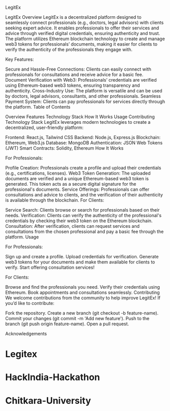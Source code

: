 
LegitEx


LegitEx Overview 
LegitEx is a decentralized platform designed to seamlessly connect professionals (e.g., doctors, legal advisors) with clients seeking expert advice. It enables professionals to offer their services and advice through verified digital credentials, ensuring authenticity and trust. The platform utilizes Ethereum blockchain technology to create and manage web3 tokens for professionals’ documents, making it easier for clients to verify the authenticity of the professionals they engage with.

Key Features:

Secure and Hassle-Free Connections: Clients can easily connect with professionals for consultations and receive advice for a basic fee.
Document Verification with Web3: Professionals’ credentials are verified using Ethereum-based web3 tokens, ensuring transparency and authenticity.
Cross-Industry Use: The platform is versatile and can be used by doctors, legal advisors, consultants, and other professionals.
Seamless Payment System: Clients can pay professionals for services directly through the platform.
Table of Contents

Overview
Features
Technology Stack
How It Works
Usage
Contributing
Technology Stack LegitEx leverages modern technologies to create a decentralized, user-friendly platform:

Frontend: React.js, Tailwind CSS
Backend: Node.js, Express.js
Blockchain: Ethereum, Web3.js
Database: MongoDB
Authentication: JSON Web Tokens (JWT)
Smart Contracts: Solidity, Ethereum
How It Works

For Professionals:

Profile Creation: Professionals create a profile and upload their credentials (e.g., certifications, licenses).
Web3 Token Generation: The uploaded documents are verified and a unique Ethereum-based web3 token is generated. This token acts as a secure digital signature for the professional's documents.
Service Offerings: Professionals can offer consultations and advice to clients, and the verification of their authenticity is available through the blockchain.
For Clients:

Service Search: Clients browse or search for professionals based on their needs.
Verification: Clients can verify the authenticity of the professional's credentials by checking their web3 token on the Ethereum blockchain.
Consultation: After verification, clients can request services and consultations from the chosen professional and pay a basic fee through the platform.
Usage

For Professionals:

Sign up and create a profile.
Upload credentials for verification.
Generate web3 tokens for your documents and make them available for clients to verify.
Start offering consultation services!

For Clients:

Browse and find the professionals you need.
Verify their credentials using Ethereum.
Book appointments and consultations seamlessly.
Contributing We welcome contributions from the community to help improve LegitEx! If you’d like to contribute:

Fork the repository. Create a new branch (git checkout -b feature-name). Commit your changes (git commit -m 'Add new feature'). Push to the branch (git push origin feature-name). Open a pull request.

Acknowledgements
# Legitex
# HackIndia-Hackathon
# Chitkara-University
